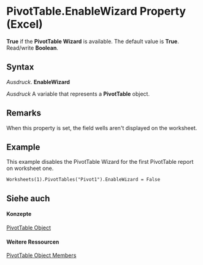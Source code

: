 
# PivotTable.EnableWizard Property (Excel)

 **True** if the **PivotTable Wizard** is available. The default value is **True**. Read/write **Boolean**.


## Syntax

 _Ausdruck_. **EnableWizard**

 _Ausdruck_ A variable that represents a **PivotTable** object.


## Remarks

When this property is set, the field wells aren't displayed on the worksheet.


## Example

This example disables the PivotTable Wizard for the first PivotTable report on worksheet one.


```
Worksheets(1).PivotTables("Pivot1").EnableWizard = False
```


## Siehe auch


#### Konzepte


[PivotTable Object](a9c1d4a0-78a9-f9a6-6daf-91cb63e45842.md)
#### Weitere Ressourcen


[PivotTable Object Members](http://msdn.microsoft.com/library/8e8d1692-cf32-63c6-a1f6-54ddcc2a4964%28Office.15%29.aspx)